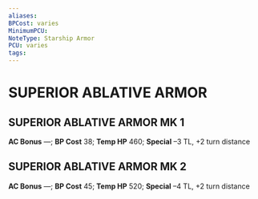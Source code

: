 ```yaml
---
aliases: 
BPCost: varies
MinimumPCU: 
NoteType: Starship Armor
PCU: varies
tags: 
---
```

# SUPERIOR ABLATIVE ARMOR
## SUPERIOR ABLATIVE ARMOR MK 1
**AC Bonus** —; **BP Cost** 38; **Temp HP** 460; **Special** –3 TL, +2 turn distance
## SUPERIOR ABLATIVE ARMOR MK 2
**AC Bonus** —; **BP Cost** 45; **Temp HP** 520; **Special** –4 TL, +2 turn distance